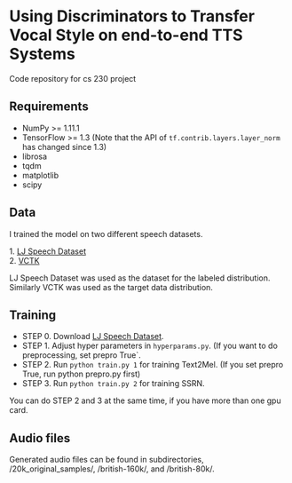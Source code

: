 # Using Discriminators to Transfer Vocal Style on end-to-end TTS Systems

Code repository for cs 230 project

## Requirements
  * NumPy >= 1.11.1
  * TensorFlow >= 1.3 (Note that the API of `tf.contrib.layers.layer_norm` has changed since 1.3)
  * librosa
  * tqdm
  * matplotlib
  * scipy

## Data
I trained the model on two different speech datasets. <p> 1. [LJ Speech Dataset](https://keithito.com/LJ-Speech-Dataset/) <br/> 2. [VCTK](http://homepages.inf.ed.ac.uk/jyamagis/page3/page58/page58.html)

LJ Speech Dataset was used as the dataset for the labeled distribution. Similarly VCTK was used as the target data distribution. 


## Training
  * STEP 0. Download [LJ Speech Dataset](https://keithito.com/LJ-Speech-Dataset/).
  * STEP 1. Adjust hyper parameters in `hyperparams.py`. (If you want to do preprocessing, set prepro True`.
  * STEP 2. Run `python train.py 1` for training Text2Mel. (If you set prepro True, run python prepro.py first)
  * STEP 3. Run `python train.py 2` for training SSRN.

You can do STEP 2 and 3 at the same time, if you have more than one gpu card.

## Audio files
Generated audio files can be found in subdirectories, /20k_original_samples/, /british-160k/, and /british-80k/.
  

